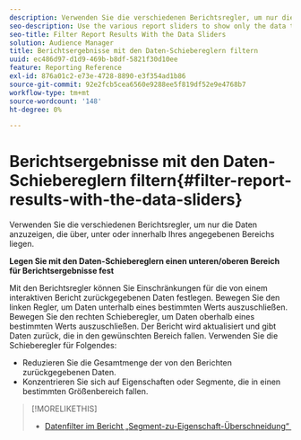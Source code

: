 ```yaml
---
description: Verwenden Sie die verschiedenen Berichtsregler, um nur die Daten anzuzeigen, die über, unter oder innerhalb Ihres angegebenen Bereichs liegen.
seo-description: Use the various report sliders to show only the data that falls above, below, or within your specified range.
seo-title: Filter Report Results With the Data Sliders
solution: Audience Manager
title: Berichtsergebnisse mit den Daten-Schiebereglern filtern
uuid: ec486d97-d1d9-469b-b8df-5821f30d10ee
feature: Reporting Reference
exl-id: 876a01c2-e73e-4728-8890-e3f354ad1b86
source-git-commit: 92e2fcb5cea6560e9288ee5f819df52e9e4768b7
workflow-type: tm+mt
source-wordcount: '148'
ht-degree: 0%

---
```


# Berichtsergebnisse mit den Daten-Schiebereglern filtern{#filter-report-results-with-the-data-sliders}

Verwenden Sie die verschiedenen Berichtsregler, um nur die Daten anzuzeigen, die über, unter oder innerhalb Ihres angegebenen Bereichs liegen.

<!-- 

c_reach_slider.xml

 -->

**Legen Sie mit den Daten-Schiebereglern einen unteren/oberen Bereich für Berichtsergebnisse fest**

Mit den Berichtsregler können Sie Einschränkungen für die von einem interaktiven Bericht zurückgegebenen Daten festlegen. Bewegen Sie den linken Regler, um Daten unterhalb eines bestimmten Werts auszuschließen. Bewegen Sie den rechten Schieberegler, um Daten oberhalb eines bestimmten Werts auszuschließen. Der Bericht wird aktualisiert und gibt Daten zurück, die in den gewünschten Bereich fallen. Verwenden Sie die Schieberegler für Folgendes:

* Reduzieren Sie die Gesamtmenge der von den Berichten zurückgegebenen Daten.
* Konzentrieren Sie sich auf Eigenschaften oder Segmente, die in einen bestimmten Größenbereich fallen.

>[!MORELIKETHIS]
>
>* [Datenfilter im Bericht „Segment-zu-Eigenschaft-Überschneidung“ &#x200B;](../../reporting/dynamic-reports/segment-trait-overlap-report.md#data-filters-s2t-report)
